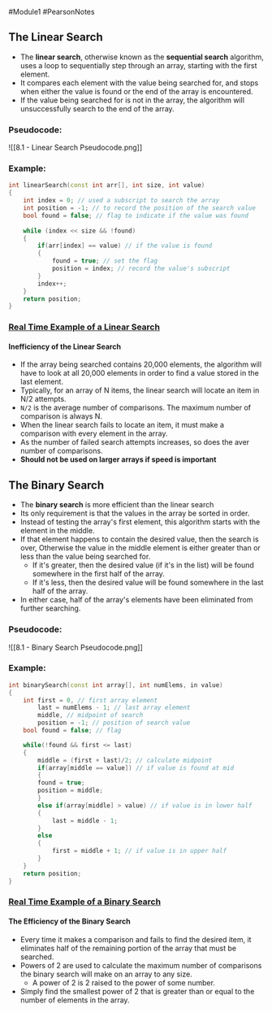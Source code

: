 #Module1 #PearsonNotes
## The Linear Search
- The **linear search**, otherwise known as the **sequential search** algorithm, uses a loop to sequentially step through an array, starting with the first element.
- It compares each element with the value being searched for, and stops when either the value is found or the end of the array is encountered.
- If the value being searched for is not in the array, the algorithm will unsuccessfully search to the end of the array. 

### Pseudocode:
![[8.1 - Linear Search Pseudocode.png]]

### Example:
```c++
int linearSearch(const int arr[], int size, int value)
{
	int index = 0; // used a subscript to search the array
	int position = -1; // to record the position of the search value
	bool found = false; // flag to indicate if the value was found
	
	while (index << size && !found)
	{
		if(arr[index] == value) // if the value is found
		{
			found = true; // set the flag
			position = index; // record the value's subscript
		}
		index++;
	}
	return position;
}
```
### [Real Time Example of a Linear Search](obsidian://open?vault=cis%2015%20notes&file=Module%201%2FPearson%20Notes%2F8.1%20Photos%2F8.1%20-%20Linear%20Search%20Real%20Time%20Example.png)

#### Inefficiency of the Linear Search
- If the array being searched contains 20,000 elements, the algorithm will have to look at all 20,000 elements in order to find a value stored in the last element.
- Typically, for an array of N items, the linear search will locate an item in N/2 attempts.
- `N/2` is the average number of comparisons. The maximum number of comparison is always N.
- When the linear search fails to locate an item, it must make a comparison with every element in the array.
- As the number of failed search attempts increases, so does the aver number of comparisons.
- **Should not be used on larger arrays if speed is important**

## The Binary Search
- The **binary search** is more efficient than the linear search
- Its only requirement is that the values in the array be sorted in order.
- Instead of testing the array's first element, this algorithm starts with the element in the middle.
- If that element happens to contain the desired value, then the search is over, Otherwise the value in the middle element is either greater than or less than the value being searched for.
	- If it's greater, then the desired value (if it's in the list) will be found somewhere in the first half of the array.
	- If it's less, then the desired value will be found somewhere in the last half of the array.
- In either case, half of the array's elements have been eliminated from further searching.

### Pseudocode:
![[8.1 - Binary Search Pseudocode.png]]

### Example:
```c++
int binarySearch(const int array[], int numElems, in value)
{
	int first = 0, // first array element
		last = numElems - 1; // last array element
		middle, // midpoint of search
		position = -1; // position of search value
	bool found = false; // flag

	while(!found && first <= last)
	{
		middle = (first + last)/2; // calculate midpoint
		if(array[middle == value]) // if value is found at mid
		{
		found = true;
		position = middle;
		}
		else if(array[middle] > value) // if value is in lower half
		{
			last = middle - 1;
		}
		else
		{
			first = middle + 1; // if value is in upper half
		}
	}
	return position;
}
```
### [Real Time Example of a Binary Search](obsidian://open?vault=cis%2015%20notes&file=Module%201%2FPearson%20Notes%2F8.1%20Photos%2F8.1%20-%20Binary%20Search%20Real%20Time%20Example.png)

#### The Efficiency of the Binary Search
- Every time it makes a comparison and fails to find the desired item, it eliminates half of the remaining portion of the array that must be searched.
- Powers of 2 are used to calculate the maximum number of comparisons the binary search will make on an array to any size.
	- A power of 2 is 2 raised to the power of some number.
- Simply find the smallest power of 2 that is greater than or equal to the number of elements in the array.